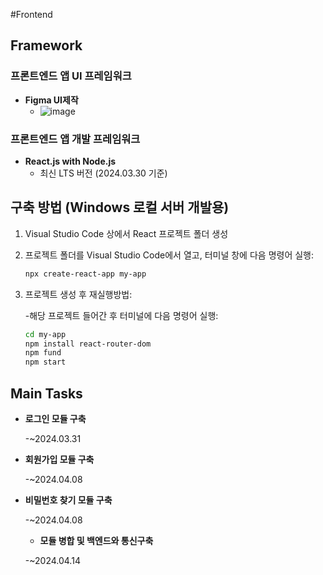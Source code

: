 #Frontend

## Framework

### 프론트엔드 앱 UI 프레임워크
- **Figma UI제작**
  - ![image](https://github.com/TACO-FOR-ALL/EveryTime/assets/79883621/669d702b-6a55-4551-a5c2-817d01f4965f)


### 프론트엔드 앱 개발 프레임워크
- **React.js with Node.js**
  - 최신 LTS 버전 (2024.03.30 기준)

## 구축 방법 (Windows 로컬 서버 개발용)

1. Visual Studio Code 상에서 React 프로젝트 폴더 생성

2. 프로젝트 폴더를 Visual Studio Code에서 열고, 터미널 창에 다음 명령어 실행:
   ```bash
   npx create-react-app my-app

3. 프로젝트 생성 후 재실행방법:

   -해당 프로젝트 들어간 후 터미널에 다음 명령어 실행:
   ```bash
   cd my-app
   npm install react-router-dom
   npm fund
   npm start
   ```
## Main Tasks
- **로그인 모듈 구축**

  -~2024.03.31
- **회원가입 모듈 구축**

  -~2024.04.08
- **비밀번호 찾기 모듈 구축**

  -~2024.04.08
  - **모듈 병합 및 백엔드와 통신구축**

  -~2024.04.14
